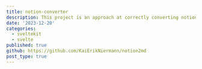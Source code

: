 ```yaml
---
title: notion-converter
description: This project is an approach at correctly converting notion files based on parsing and fixing the html notion emits and having pandoc do the actual conversion work.
date: '2023-12-20'
categories:
  - sveltekit
  - svelte
published: true
github: https://github.com/KaiErikNiermann/notion2md
post_type: true
---
```

